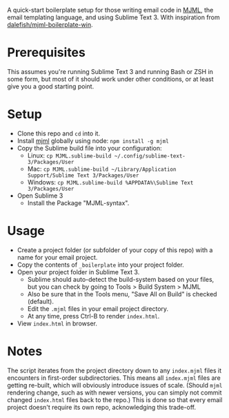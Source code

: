 A quick-start boilerplate setup for those writing email code in
[MJML](https://mjml.io/), the email templating language, and using Sublime Text
3. With inspiration from
[dalefish/mjml-boilerplate-win](https://github.com/dalefish/mjml-boilerplate-win).

# Prerequisites

This assumes you're running Sublime Text 3 and running Bash or ZSH in some form,
but most of it should work under other conditions, or at least give you a good
starting point.

# Setup

* Clone this repo and `cd` into it.
* Install [mjml](https://www.npmjs.com/package/mjml) globally using node:
`npm install -g mjml`
* Copy the Sublime build file into your configuration:
  * Linux: `cp MJML.sublime-build ~/.config/sublime-text-3/Packages/User`
  * Mac: `cp MJML.sublime-build ~/Library/Application Support/Sublime Text 3/Packages/User`
  * Windows: `cp MJML.sublime-build %APPDATA%\Sublime Text 3/Packages/User`
* Open Sublime 3
  * Install the Package "MJML-syntax".

# Usage

* Create a project folder (or subfolder of your copy of this repo) with a name
for your email project.
* Copy the contents of `_boilerplate` into your project folder.
* Open your project folder in Sublime Text 3.
  * Sublime should auto-detect the build-system based on your files, but you can
  check by going to Tools > Build System > MJML
  * Also be sure that in the Tools menu, "Save All on Build" is checked
  (default).
  * Edit the `.mjml` files in your email project directory.
  * At any time, press Ctrl-B to render `index.html`.
* View `index.html` in browser.

# Notes

The script iterates from the project directory down to any `index.mjml` files
it encounters in first-order subdirectories. This means all `index.mjml` files
are getting re-built, which will obviously introduce issues of scale. (Should
`mjml` rendering change, such as with newer versions, you can simply not commit
changed `index.html` files back to the repo.) This is done so that every email
project doesn't require its own repo, acknowledging this trade-off.